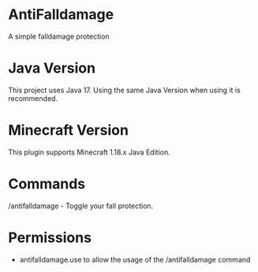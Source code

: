 # AntiFalldamage
A simple falldamage protection

# Java Version
This project uses Java 17. Using the same Java Version when using it is recommended.

# Minecraft Version
This plugin supports Minecraft 1.18.x Java Edition.

# Commands
/antifalldamage - Toggle your fall protection.

# Permissions
- antifalldamage.use to allow the usage of the /antifalldamage command 
